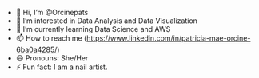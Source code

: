 - 👋 Hi, I’m @Orcinepats
- 👀 I’m interested in Data Analysis and Data Visualization
- 🌱 I’m currently learning Data Science and AWS
- 📫 How to reach me (https://www.linkedin.com/in/patricia-mae-orcine-6ba0a4285/)
- 😄 Pronouns: She/Her
- ⚡ Fun fact: I am a nail artist. 

<!---
Orcinepats/Orcinepats is a ✨ special ✨ repository because its `README.md` (this file) appears on your GitHub profile.
You can click the Preview link to take a look at your changes.
--->

